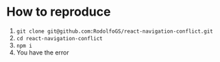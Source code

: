 # How to reproduce

1. `git clone git@github.com:RodolfoGS/react-navigation-conflict.git`
2. `cd react-navigation-conflict`
3. `npm i`
4. You have the error
